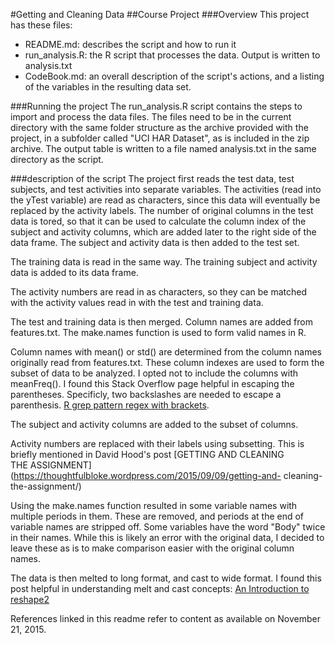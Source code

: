 #Getting and Cleaning Data
##Course Project
###Overview
This project has these files:
* README.md: describes the script and how to run it
* run_analysis.R: the R script that processes the data.  Output is written to
analysis.txt
* CodeBook.md: an overall description of the script's actions, and a listing 
of the variables in the resulting data set.

###Running the project
The run_analysis.R script contains the steps to import and process the data 
files. The files need to be in the current directory with the same folder 
structure as the archive provided with the project, in a subfolder called 
"UCI HAR Dataset", as is included in the zip archive. The output table is 
written to a file named analysis.txt in the same directory as the script.

###description of the script
The project first reads the test data, test subjects, and test activities into 
separate variables. The activities (read into the yTest variable) are read as 
characters, since this data will eventually be replaced by the activity 
labels. The number of original columns in the test data is tored, so that it 
can be used to calculate the column index of the subject and activity columns, 
which are added later to the right side of the data frame. The subject and 
activity data is then added to the test set. 

The training data is read in the same way. The training subject and activity 
data is added to its data frame. 

The activity numbers are read in as characters, so they can be matched with 
the activity values read in with the test and training data.

The test and training data is then merged. Column names are added from 
features.txt. The make.names function is used to form valid names in R. 

Column names with mean() or std() are determined from the column names 
originally read from features.txt. These column indexes are used to form the 
subset of data to be analyzed. I opted not to include the columns with 
meanFreq(). I found this Stack Overflow page helpful in escaping the 
parentheses. Specificly, two backslashes are needed to escape a parenthesis. 
[R grep pattern regex with 
brackets](http://stackoverflow.com/questions/7992436/r-grep-pattern-regex-with-brackets). 

The subject and activity columns are added to the subset of columns. 

Activity numbers are replaced with their labels using subsetting. This is 
briefly mentioned in David Hood's post [GETTING AND CLEANING 
THE ASSIGNMENT](https://thoughtfulbloke.wordpress.com/2015/09/09/getting-and- 
cleaning-the-assignment/) 

Using the make.names function resulted in some variable names with multiple 
periods in them. These are removed, and periods at the end of variable names 
are stripped off. Some variables have the word "Body" twice in their names. 
While this is likely an error with the original data, I decided to leave these 
as is to make comparison easier with the original column names. 

The data is then melted to long format, and cast to wide format. I found this 
post helpful in understanding melt and cast concepts: [An Introduction to 
reshape2](http://seananderson.ca/2013/10/19/reshape.html) 

References linked in this readme refer to content as available on November 21, 
2015.